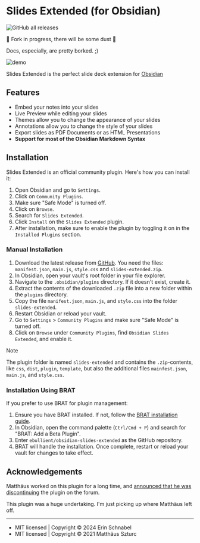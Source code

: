 # Slides Extended (for Obsidian)

![GitHub all releases](https://img.shields.io/github/downloads/ebullient/obsidian-slides-extended/total?color=success)

🚧 Fork in progress, there will be some dust 🚧

Docs, especially, are pretty borked. ;)

<img src="https://raw.githubusercontent.com/ebullient/obsidian-slides-extended/main/imgs/demo.gif" alt="demo">

Slides Extended is the perfect slide deck extension for [Obsidian](https://obsidian.md)

## Features

- Embed your notes into your slides
- Live Preview while editing your slides
- Themes allow you to change the appearance of your slides
- Annotations allow you to change the style of your slides
- Export slides as PDF Documents or as HTML Presentations
- **Support for most of the Obsidian Markdown Syntax**

## Installation

Slides Extended is an official community plugin. Here's how you can install it:

1. Open Obsidian and go to `Settings`.
2. Click on `Community Plugins`.
3. Make sure "Safe Mode" is turned off.
4. Click on `Browse`.
5. Search for `Slides Extended`.
6. Click `Install` on the `Slides Extended` plugin.
7. After installation, make sure to enable the plugin by toggling it on in the `Installed Plugins` section.

### Manual Installation

1. Download the latest release from [GitHub](https://github.com/ebullient/obsidian-slides-extended/releases).
   You need the files: `manifest.json`, `main.js`, `style.css` and `slides-extended.zip`.
2. In Obsidian, open your vault's root folder in your file explorer.
3. Navigate to the `.obsidian/plugins` directory. If it doesn't exist, create it.
4. Extract the contents of the downloaded `.zip` file into a new folder within the `plugins` directory.
5. Copy the file `manifest.json`, `main.js`, and `style.css` into the folder `slides-extended`.
5. Restart Obsidian or reload your vault.
6. Go to `Settings` > `Community Plugins` and make sure "Safe Mode" is turned off.
7. Click on `Browse` under `Community Plugins`, find `Obsidian Slides Extended`, and enable it.

> [!NOTE]
> The plugin folder is named `slides-extended` and contains the `.zip`-contents, like `css`, `dist`, `plugin`, `template`,
> but also the additional files `mainfest.json`, `main.js`, and `style.css`.


### Installation Using BRAT

If you prefer to use BRAT for plugin management:

1. Ensure you have BRAT installed. If not, follow the [BRAT installation guide](https://github.com/TfTHacker/obsidian42-brat#readme).
2. In Obsidian, open the command palette (`Ctrl/Cmd + P`) and search for "BRAT: Add a Beta Plugin".
3. Enter `ebullient/obsidian-slides-extended` as the GitHub repository.
4. BRAT will handle the installation. Once complete, restart or reload your vault for changes to take effect.

## Acknowledgements

Matthäus worked on this plugin for a long time, and [announced that he was discontinuing](https://forum.obsidian.md/t/discontinued-advanced-slides-create-markdown-based-reveal-js-presentations-in-obsidian/28243) the plugin on the forum.

This plugin was a huge undertaking. I'm just picking up where Matthäus left off.

---

- MIT licensed | Copyright © 2024 Erin Schnabel
- MIT licensed | Copyright © 2021 Matthäus Szturc
